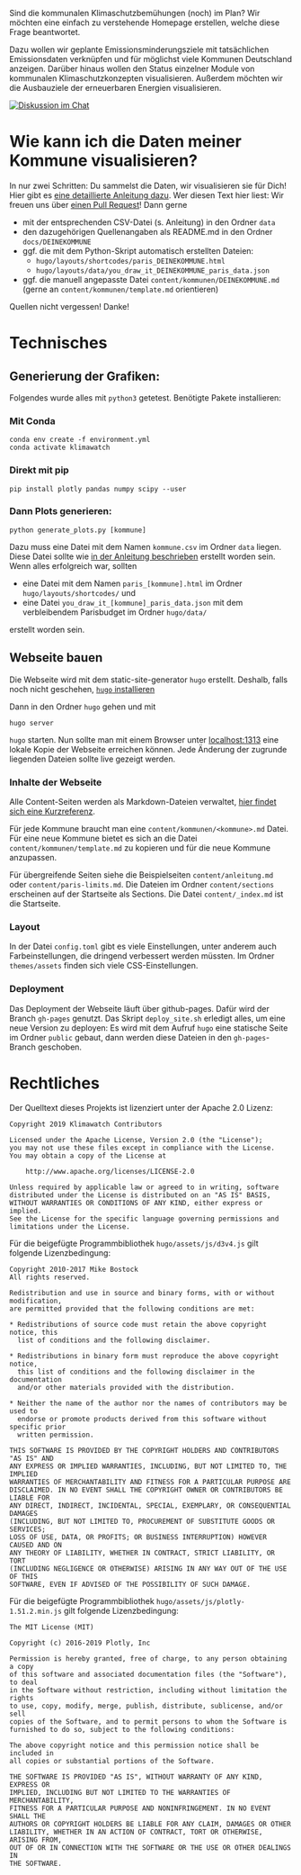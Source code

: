 Sind die kommunalen Klimaschutzbemühungen (noch) im Plan?
Wir möchten eine einfach zu verstehende Homepage erstellen, welche diese Frage beantwortet.

Dazu wollen wir geplante Emissionsminderungsziele mit tatsächlichen Emissionsdaten
verknüpfen und für möglichst viele Kommunen Deutschland anzeigen.
Darüber hinaus wollen den Status einzelner Module von kommunalen
Klimaschutzkonzepten visualisieren.
Außerdem möchten wir die Ausbauziele der erneuerbaren Energien visualisieren.

[![Diskussion im Chat](https://img.shields.io/matrix/klimawatch:matrix.allmende.io?server_fqdn=matrix.allmende.io&label=Diskussion%20im%20Chat&style=for-the-badge)](https://matrix.to/#/#klimawatch:matrix.allmende.io)

# Wie kann ich die Daten meiner Kommune visualisieren?

In nur zwei Schritten: Du sammelst die Daten, wir visualisieren sie für Dich!
Hier gibt es [eine detaillierte Anleitung dazu](https://klimawatch.codefor.de/anleitung).
Wer diesen Text hier liest: Wir freuen uns über [einen Pull Request](https://github.com/codeformuenster/klimawatch/pulls)!
Dann gerne

- mit der entsprechenden CSV-Datei (s. Anleitung) in den Ordner `data`
- den dazugehörigen Quellenangaben als README.md in den Ordner `docs/DEINEKOMMUNE`
- ggf. die mit dem Python-Skript automatisch erstellten Dateien:
    - `hugo/layouts/shortcodes/paris_DEINEKOMMUNE.html`
    - `hugo/layouts/data/you_draw_it_DEINEKOMMUNE_paris_data.json`
- ggf. die manuell angepasste Datei `content/kommunen/DEINEKOMMUNE.md` (gerne an `content/kommunen/template.md` orientieren)

Quellen nicht vergessen! Danke!

# Technisches

## Generierung der Grafiken:

Folgendes wurde alles mit `python3` getetest.
Benötigte Pakete installieren:

### Mit Conda

```
conda env create -f environment.yml
conda activate klimawatch
```
### Direkt mit pip

```
pip install plotly pandas numpy scipy --user
```

### Dann Plots generieren:

```
python generate_plots.py [kommune]
```

Dazu muss eine Datei mit dem Namen `kommune.csv` im Ordner `data` liegen.
Diese Datei sollte wie
[in der Anleitung beschrieben](https://codeformuenster.org/klimawatch/hugo/anleitung)
erstellt worden sein.
Wenn alles erfolgreich war, sollten

- eine Datei mit dem Namen `paris_[kommune].html`
  im Ordner `hugo/layouts/shortcodes/` und
- eine Datei `you_draw_it_[kommune]_paris_data.json` mit dem
  verbleibendem Parisbudget im Ordner `hugo/data/`

erstellt worden sein.

## Webseite bauen

Die Webseite wird mit dem static-site-generator `hugo` erstellt.
Deshalb, falls noch nicht geschehen, [`hugo` installieren](https://gohugo.io/)

Dann in den Ordner `hugo` gehen und mit

```
hugo server
```

`hugo` starten.
Nun sollte man mit einem Browser unter [localhost:1313](http://localhost:1313)
eine lokale Kopie der Webseite erreichen können.
Jede Änderung der zugrunde liegenden Dateien sollte live gezeigt werden.

### Inhalte der Webseite

Alle Content-Seiten werden als Markdown-Dateien verwaltet,
[hier findet sich eine Kurzreferenz](https://github.com/adam-p/markdown-here/wiki/Markdown-Cheatsheet).

Für jede Kommune braucht man eine `content/kommunen/<kommune>.md` Datei.
Für eine neue Kommune bietet es sich an die Datei `content/kommunen/template.md`
zu kopieren und für die neue Kommune anzupassen.

Für übergreifende Seiten siehe die Beispielseiten `content/anleitung.md` oder `content/paris-limits.md`.
Die Dateien im Ordner `content/sections` erscheinen auf der Startseite als Sections.
Die Datei `content/_index.md` ist die Startseite.

### Layout

In der Datei `config.toml` gibt es viele Einstellungen,
unter anderem auch Farbeinstellungen, die dringend verbessert werden müssten.
Im Ordner `themes/assets` finden sich viele CSS-Einstellungen.

### Deployment

Das Deployment der Webseite läuft über github-pages. Dafür wird der Branch
`gh-pages` genutzt.
Das Skript `deploy_site.sh` erledigt alles, um eine neue Version zu deployen:
Es wird mit dem Aufruf `hugo` eine statische Seite im Ordner `public` gebaut,
dann werden diese Dateien in den `gh-pages`-Branch geschoben.

# Rechtliches

Der Quelltext dieses Projekts ist lizenziert unter der Apache 2.0 Lizenz:

```
Copyright 2019 Klimawatch Contributors

Licensed under the Apache License, Version 2.0 (the "License");
you may not use these files except in compliance with the License.
You may obtain a copy of the License at

    http://www.apache.org/licenses/LICENSE-2.0

Unless required by applicable law or agreed to in writing, software
distributed under the License is distributed on an "AS IS" BASIS,
WITHOUT WARRANTIES OR CONDITIONS OF ANY KIND, either express or implied.
See the License for the specific language governing permissions and
limitations under the License.
```

Für die beigefügte Programmbibliothek `hugo/assets/js/d3v4.js` gilt folgende Lizenzbedingung:

```
Copyright 2010-2017 Mike Bostock
All rights reserved.

Redistribution and use in source and binary forms, with or without modification,
are permitted provided that the following conditions are met:

* Redistributions of source code must retain the above copyright notice, this
  list of conditions and the following disclaimer.

* Redistributions in binary form must reproduce the above copyright notice,
  this list of conditions and the following disclaimer in the documentation
  and/or other materials provided with the distribution.

* Neither the name of the author nor the names of contributors may be used to
  endorse or promote products derived from this software without specific prior
  written permission.

THIS SOFTWARE IS PROVIDED BY THE COPYRIGHT HOLDERS AND CONTRIBUTORS "AS IS" AND
ANY EXPRESS OR IMPLIED WARRANTIES, INCLUDING, BUT NOT LIMITED TO, THE IMPLIED
WARRANTIES OF MERCHANTABILITY AND FITNESS FOR A PARTICULAR PURPOSE ARE
DISCLAIMED. IN NO EVENT SHALL THE COPYRIGHT OWNER OR CONTRIBUTORS BE LIABLE FOR
ANY DIRECT, INDIRECT, INCIDENTAL, SPECIAL, EXEMPLARY, OR CONSEQUENTIAL DAMAGES
(INCLUDING, BUT NOT LIMITED TO, PROCUREMENT OF SUBSTITUTE GOODS OR SERVICES;
LOSS OF USE, DATA, OR PROFITS; OR BUSINESS INTERRUPTION) HOWEVER CAUSED AND ON
ANY THEORY OF LIABILITY, WHETHER IN CONTRACT, STRICT LIABILITY, OR TORT
(INCLUDING NEGLIGENCE OR OTHERWISE) ARISING IN ANY WAY OUT OF THE USE OF THIS
SOFTWARE, EVEN IF ADVISED OF THE POSSIBILITY OF SUCH DAMAGE.
```

Für die beigefügte Programmbibliothek `hugo/assets/js/plotly-1.51.2.min.js` gilt folgende Lizenzbedingung:

```
The MIT License (MIT)

Copyright (c) 2016-2019 Plotly, Inc

Permission is hereby granted, free of charge, to any person obtaining a copy
of this software and associated documentation files (the "Software"), to deal
in the Software without restriction, including without limitation the rights
to use, copy, modify, merge, publish, distribute, sublicense, and/or sell
copies of the Software, and to permit persons to whom the Software is
furnished to do so, subject to the following conditions:

The above copyright notice and this permission notice shall be included in
all copies or substantial portions of the Software.

THE SOFTWARE IS PROVIDED "AS IS", WITHOUT WARRANTY OF ANY KIND, EXPRESS OR
IMPLIED, INCLUDING BUT NOT LIMITED TO THE WARRANTIES OF MERCHANTABILITY,
FITNESS FOR A PARTICULAR PURPOSE AND NONINFRINGEMENT. IN NO EVENT SHALL THE
AUTHORS OR COPYRIGHT HOLDERS BE LIABLE FOR ANY CLAIM, DAMAGES OR OTHER
LIABILITY, WHETHER IN AN ACTION OF CONTRACT, TORT OR OTHERWISE, ARISING FROM,
OUT OF OR IN CONNECTION WITH THE SOFTWARE OR THE USE OR OTHER DEALINGS IN
THE SOFTWARE.
```
